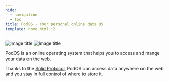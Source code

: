 ```yaml
---
hide:
  - navigation
  - toc
title: PodOS - Your personal online data OS
template: home.html.j2
---
```

![Image title](./assets/logo-text.svg#only-light)
![Image title](./assets/logo-text-white.svg#only-dark)

PodOS is an online operating system that helps you to access and mange your data on the web.

Thanks to the [Solid Protocol](https://solidproject.org), PodOS can access data anywhere on the web and you stay in full control of where to store it.

